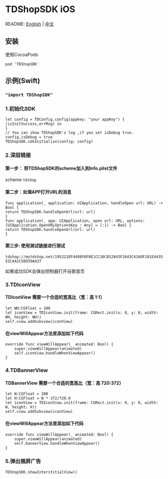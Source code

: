 # TDShopSDK iOS

README: [English](https://github.com/mobisummer/TDShopSDK/blob/master/README.md) | [中文](https://github.com/mobisummer/TDShopSDK/blob/master/README-zh.md)

## 安装
  
使用CocoaPods
  
`pod 'TDShopSDK'`
  
## 示例(Swift)
  
###  `"import TDShopSDK"`
  
### 1.初始化SDK
```
let config = TDConfig.config(appkey: "your appKey") { (isInitSuccess,errMsg) in
}
// You can show TDShopSDK's log ,if you set isDebug true.
config.isDebug = true
TDShopSDK.sdkInitialize(config: config)
```
  
### 2.深层链接
  
#### 第一步： 将TDShopSDK的scheme加入到Info.plist文件
  
scheme `tdshop`
  
#### 第二步：处理APP打开URL的消息
```
func application(_ application: UIApplication, handleOpen url: URL) -> Bool {
return TDShopSDK.handleOpenUrl(url: url)
}
func application(_ app: UIApplication, open url: URL, options: [UIApplication.OpenURLOptionsKey : Any] = [:]) -> Bool {
return TDShopSDK.handleOpenUrl(url: url)
}
```
#### 第三步: 使用测试链接进行测试
  
`tdshop://mytdshop.net/195221EF4498F6F0E1CC10C852843F2643C4168F181E443552C442C50939A437`
  
如果成功SDK会弹出控制器打开谷歌首页
  
### 3.TDIconView 
#### TDIconView 需要一个合适的宽高比（宽：高 1:1）
  ```
let WH:CGFloat = 100
let iconView = TDIconView.init(frame: CGRect.init(x: 0, y: 0, width: WH, height: WH))
self.view.addSubview(iconView)
```
#### 在viewWillAppear方法里添加如下代码
```
override func viewWillAppear(_ animated: Bool) {
    super.viewWillAppear(animated)
    self.iconView.handleWhenViewAppear()
}
```
  
### 4.TDBannerView 
#### TDBannerView 需要一个合适的宽高比（宽：高 720:372）
```
let W:CGFloat = 300
let H:CGFloat = W * 372/720.0
let iconView = TDIconView.init(frame: CGRect.init(x: 0, y: 0, width: W, height: H))
self.view.addSubview(iconView)
```
#### 在viewWillAppear方法里添加如下代码
```
override func viewWillAppear(_ animated: Bool) {
    super.viewWillAppear(animated)
    self.bannerView.handleWhenViewAppear()
}
```
  
### 5.弹出插屏广告
  
```
TDShopSDK.showInterstitialView()
  
```
    



















